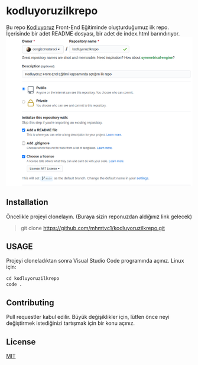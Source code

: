 # kodluyoruzilkrepo
Bu repo [Kodluyoruz](https://www.kodluyoruz.org/) Front-End Eğitiminde oluşturduğumuz ilk repo. İçerisinde bir adet README dosyası, bir adet de index.html barındırıyor.
![GÖRSEL](https://github.com/Kodluyoruz/taskforce/blob/main/git/odev1/figures/github.png?raw=true)
## Installation
Öncelikle projeyi clonelayın. (Buraya sizin reponuzdan aldığınız link gelecek)
> git clone https://github.com/mhmtvc1/kodluyoruzilkrepo.git
## USAGE
Projeyi cloneladıktan sonra Visual Studio Code programında açınız.
Linux için:
```
cd kodluyoruzilkrepo 
code .
```
## Contributing
Pull requestler kabul edilir. Büyük değişiklikler için, lütfen önce neyi değiştirmek istediğinizi tartışmak için bir konu açınız.
## License
[MIT](https://choosealicense.com/licenses/mit/)



